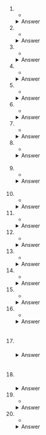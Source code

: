 1. 
    - 

    <details markdown=1><summary markdown='span'>Answer</summary>
      Correct answer:   
    </details>

2. 
    - 

    <details markdown=1><summary markdown='span'>Answer</summary>  
      Correct answer:     
    </details>

3. 
    - 

    <details markdown=1><summary markdown='span'>Answer</summary>
      Correct answer:   
    </details>

4. 
    - 

    <details markdown=1><summary markdown='span'>Answer</summary>
      Correct answer:     
    </details>

5. 
    - 

    <details markdown=1><summary markdown='span'>Answer</summary>
      Correct answer:   
    </details>

6. 
    - 

    <details markdown=1><summary markdown='span'>Answer</summary>
      Correct answer:     
    </details>

7. 
    - 

    <details markdown=1><summary markdown='span'>Answer</summary>
      Correct answer:   
    </details>

8. 
    - 

    <details markdown=1><summary markdown='span'>Answer</summary>
      Correct answer:     
    </details>  

9. 
    - 

    <details markdown=1><summary markdown='span'>Answer</summary>
      Correct answer:   
    </details>  

10. 
    - 

    <details markdown=1><summary markdown='span'>Answer</summary>
      Correct answer:     
    </details>

11. 
    - 

    <details markdown=1><summary markdown='span'>Answer</summary>  
      Correct answer:   
    </details>

12. 
    - 

    <details markdown=1><summary markdown='span'>Answer</summary>
      Correct answer:     
    </details>

13. 
    - 

    <details markdown=1><summary markdown='span'>Answer</summary>
      Correct answer:   
    </details>

14. 
    - 

    <details markdown=1><summary markdown='span'>Answer</summary>
      Correct answer:     
    </details>

15. 
    - 

    <details markdown=1><summary markdown='span'>Answer</summary>
      Correct answer:   
    </details>

16. 
    - 

    <details markdown=1><summary markdown='span'>Answer</summary>
      Correct answer:     
    </details>

17.   
    - 

    <details markdown=1><summary markdown='span'>Answer</summary>
      Correct answer:   
    </details>

18.   
    - 

    <details markdown=1><summary markdown='span'>Answer</summary>
      Correct answer:     
    </details>

19. 
    - 

    <details markdown=1><summary markdown='span'>Answer</summary>
      Correct answer:   
    </details>

20. 
    - 

    <details markdown=1><summary markdown='span'>Answer</summary>
      Correct answer:     
    </details>








